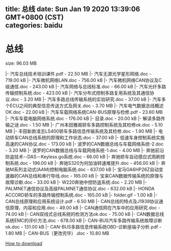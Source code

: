 
title: 总线
date: Sun Jan 19 2020 13:39:06 GMT+0800 (CST)    
categories: baidu
---

# 总线
size: 96.03 MB
 
 
|- 汽车总线技术培训课件.pdf - 22.50 MB
|- 汽车无源光学星形网络.doc - 719.00 kB
|- 汽车微机网络LAN.doc - 756.00 kB
|- 汽车微机网络CAN协议及C级通信.doc - 243.00 kB
|- 汽车网络与总线标准.doc - 66.00 kB
|- 汽车光纤多路传输控制系统.doc - 423.00 kB
|- 汽车分布式控制多路复用系统及其通信协议.doc - 3.20 MB
|- 汽车多路总线传输系统的实验研究.doc - 37.00 kB
|- 汽车多个ECU之间的典型信息传送方式及网关.doc - 3.70 MB
|- 汽车电气数据总线概述OK.doc - 22.00 kB
|- 汽车车载网络系统CAN-BUS原理与检修.pdf - 23.60 MB
|- 汽车车载电脑网络系统.doc - 176.00 kB
|- 目录.doc - 20.00 kB
|- 解读多路传输之谜.doc - 1.50 MB
|- 广州本田雅阁轿车多路控制系统及其检修ok.doc - 5.10 MB
|- 丰田新款凌志LS400轿车多路信息传输系统及其检修.doc - 1.90 MB
|- 电动轿车CAN总线系统的原理和工作状态.doc - 37.00 kB
|- 低速车身控制系统实施高速的CAN协议.doc - 173.00 kB
|- 波罗的CAN数据总线与车载网络系统-2.doc - 3.20 MB
|- 波罗的CAN数据总线与车载网络系统-1.doc - 4.00 MB
|- 奔驰前沿防盗技术--DAS－Keyless go系统.doc - 66.00 kB
|- 奔驰轿车自动感应式雨刷控制系统.doc - 196.00 kB
|- 奔驰S320为何加油转速难提升.doc - 456.00 kB
|- 奔驰M系列主动式(AAM)控制电脑系统.doc - 637.00 kB
|- 宝马GA6HP26Z自动变速器的CAN总线和串行导线.doc - 165.00 kB
|- 宝来CAN数据传输系统的原理与故障诊断.doc - 33.00 kB
|- W220奔驰中控防盗系统.doc - 2.20 MB
|- PALMNET通信协议及高级PALMNET通信协议.doc - 632.00 kB
|- HONDA ACCORD轿车的多路传输控制系统.doc - 165.00 kB
|- folder.gif - 1.00 kB
|- CAN总线原理和应用系统设计.pdf - 6.50 MB
|- CAN总线的特点及J1939协议通信原理、内容和应用.doc - 49.00 kB
|- CAN通信网在汽车中的应用研究.doc - 74.00 kB
|- CAN双线式总线系统的检测方法ok.doc - 75.00 kB
|- CAN数据总线系统EMC的评价方法.doc - 678.00 kB
|- CAN-BUS汽车多路传输系统故障诊断ok.doc - 131.00 kB
|- CAN-BUS多路信息传输系统OBD-诊断座端子分析.pdf - 1.80 MB
|- CAN-BUS（更改完毕）.doc - 10.80 MB

[How to download](https://bpcam.bemobtrk.com/go/2ceec3aa-1ca2-46d6-b9ff-aaa5c184517c?jno=706)